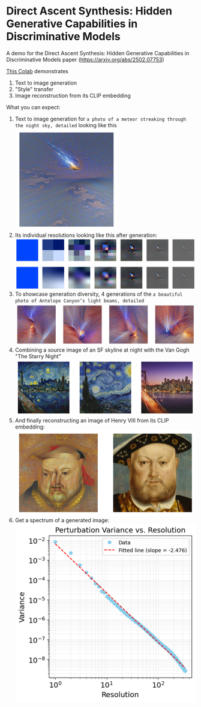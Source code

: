 # Direct Ascent Synthesis: Hidden Generative Capabilities in Discriminative Models
A demo for the Direct Ascent Synthesis: Hidden Generative Capabilities in Discriminative Models paper (https://arxiv.org/abs/2502.07753)

[This Colab](https://github.com/stanislavfort/Direct_Ascent_Synthesis/blob/main/Direct_Ascent_Synthesis_generation_demo.ipynb) demonstrates
1. Text to image generation
2. "Style" transfer
3. Image reconstruction from its CLIP embedding

What you can expect:
1. Text to image generation for `a photo of a meteor streaking through the night sky, detailed` looking like this
   ![DAS generated meteor](das-demo-generation.png "a title")
2. Its individual resolutions looking like this after generation:
   ![DAS generated meteor](das-demo-resolutions.png "a title")
3. To showcase generation diversity, 4 generations of the `a beautiful photo of Antelope Canyon’s light beams, detailed`
   ![DAS generated meteor](das-demo-many-generations.png "a title")
4. Combining a source image of an SF skyline at night with the Van Gogh "The Starry Night"
   ![DAS generated meteor](das-demo-style.png "a title")
5. And finally reconstructing an image of Henry VIII from its CLIP embedding:
   ![DAS generated meteor](das-demo-reconstructed.png "a title")
6. Get a spectrum of a generated image:
   ![DAS generated meteor](das-demo-spectrum.png "a title")
